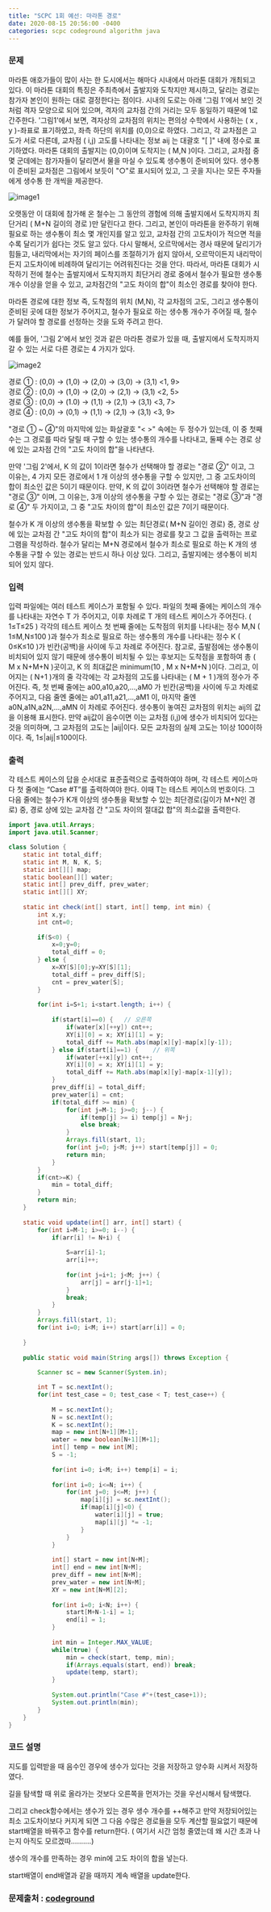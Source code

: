 ```yaml
---
title: "SCPC 1회 예선: 마라톤 경로"
date: 2020-08-15 20:56:00 -0400
categories: scpc codeground algorithm java
---
```


### 문제
마라톤 애호가들이 많이 사는 한 도시에서는 해마다 시내에서 마라톤 대회가 개최되고 있다.
이 마라톤 대회의 특징은 주최측에서 출발지와 도착지만 제시하고, 달리는 경로는 참가자 본인이 원하는 대로 결정한다는 점이다.
시내의 도로는 아래 '그림 1'에서 보인 것처럼 격자 모양으로 되어 있으며, 격자의 교차점 간의 거리는 모두 동일하기 때문에 1로 간주한다.
'그림1'에서 보면, 격자상의 교차점의 위치는 편의상 수학에서 사용하는 ( x , y )-좌표로 표기하였고, 좌측 하단의 위치를 (0,0)으로 하였다.
그리고, 각 교차점은 고도가 서로 다른데, 교차점 ( i,j) 고도를 나타내는 정보 aij 는 대괄호 "[  ]" 내에 정수로 표기하였다.
마라톤 대회의 출발지는 (0,0)이며 도착지는 ( M,N )이다.
그리고, 교차점 중 몇 군데에는 참가자들이 달리면서 물을 마실 수 있도록 생수통이 준비되어 있다.
생수통이 준비된 교차점은 그림에서 보듯이 "○"로 표시되어 있고, 그 곳을 지나는 모든 주자들에게 생수통 한 개씩을 제공한다.

![image1][logo1]

[logo1]: https://cdn.codeground.org/resources/2320e52a0b/AWNxsgWtAMxpX_LD.png

오랫동안 이 대회에 참가해 온 철수는 그 동안의 경험에 의해 출발지에서 도착지까지 최단거리 ( M+N 길이의 경로 )만 달린다고 한다.
그리고, 본인이 마라톤을 완주하기 위해 필요로 하는 생수통이 최소 몇 개인지를 알고 있고,
교차점 간의 고도차이가 적으면 적을수록 달리기가 쉽다는 것도 알고 있다.
다시 말해서, 오르막에서는 경사 때문에 달리기가 힘들고, 내리막에서는 자기의 페이스를 조절하기가 쉽지 않아서,
오르막이든지 내리막이든지 고도차이에 비례하여 달리기는 어려워진다는 것을 안다.
따라서, 마라톤 대회가 시작하기 전에 철수는 출발지에서 도착지까지 최단거리 경로 중에서
철수가 필요한 생수통 개수 이상을 얻을 수 있고, 교차점간의 "고도 차이의 합"이 최소인 경로를 찾아야 한다.

마라톤 경로에 대한 정보 즉, 도착점의 위치 (M,N), 각 교차점의 고도, 그리고 생수통이 준비된 곳에 대한 정보가 주어지고,
철수가 필요로 하는 생수통 개수가 주어질 때, 철수가 달려야 할 경로를 선정하는 것을 도와 주려고 한다.

예를 들어, '그림 2'에서 보인 것과 같은 마라톤 경로가 있을 때, 출발지에서 도착지까지 갈 수 있는 서로 다른 경로는 4 가지가 있다.

![image2][logo2]

[logo2]: https://cdn.codeground.org/resources/2320e52a0b/AWNxshcNAM5pX_LD.png

경로 ① : (0,0) → (1,0) → (2,0) → (3,0) → (3,1) <1, 9> <br>
경로 ② : (0,0) → (1,0) → (2,0) → (2,1) → (3,1) <2, 5> <br>
경로 ③ : (0,0) → (1.0) → (1,1) → (2,1) → (3,1) <3, 7> <br>
경로 ④ : (0,0) → (0,1) → (1,1) → (2,1) → (3,1) <3, 9> <br>

"경로 ① ~ ④"의 마지막에 있는 화살괄호 "< >" 속에는 두 정수가 있는데,
이 중 첫째 수는 그 경로를 따라 달릴 때 구할 수 있는 생수통의 개수를 나타내고,
둘째 수는 경로 상에 있는 교차점 간의 "고도 차이의 합"을 나타낸다.

만약 '그림 2'에서, K 의 값이 1이라면 철수가 선택해야 할 경로는 "경로 ②" 이고,
그 이유는, 4 가지 모든 경로에서 1 개 이상의 생수통을 구할 수 있지만, 그 중 고도차이의 합이 최소인 값은 5이기 때문이다.
만약, K 의 값이 3이라면 철수가 선택해야 할 경로는 "경로 ③" 이며,
그 이유는, 3개 이상의 생수통을 구할 수 있는 경로는 "경로 ③"과 "경로 ④" 두 가지이고,
그 중 "고도 차이의 합"이 최소인 값은 7이기 때문이다.

철수가 K 개 이상의 생수통을 확보할 수 있는 최단경로( M+N 길이인 경로) 중,
경로 상에 있는 교차점 간 "고도 차이의 합"이 최소가 되는 경로를 찾고 그 값을 출력하는 프로그램을 작성하라.
철수가 달리는 M+N 경로에서 철수가 최소로 필요로 하는 K 개의 생수통을 구할 수 있는 경로는 반드시 하나 이상 있다.
그리고, 출발지에는 생수통이 비치되어 있지 않다.


### 입력
입력 파일에는 여러 테스트 케이스가 포함될 수 있다.
파일의 첫째 줄에는 케이스의 개수를 나타내는 자연수 T 가 주어지고,
이후 차례로 T 개의 테스트 케이스가 주어진다. ( 1≤T≤25 )
각각의 테스트 케이스 첫 번째 줄에는 도착점의 위치를 나타내는 정수 M,N ( 1≤M,N≤100 )과
철수가 최소로 필요로 하는 생수통의 개수를 나타내는 정수 K ( 0≤K≤10 )가 빈칸(공백)을 사이에 두고 차례로 주어진다. 
참고로, 출발점에는 생수통이 비치되어 있지 않기 때문에 생수통이 비치될 수 있는 후보지는
도착점을 포함하여 총 ( M ⅹ N+M+N )곳이고, K 의 최대값은 minimum(10 , M ⅹ N+M+N )이다.
그리고, 이어지는 ( N+1 )개의 줄 각각에는 각 교차점의 고도를 나타내는 ( M + 1 )개의 정수가 주어진다.
즉, 첫 번째 줄에는 a00,a10,a20,…,aM0 가 빈칸(공백)을 사이에 두고 차례로 주어지고,
다음 줄엔 줄에는 a01,a11,a21,…,aM1 이, 마지막 줄엔 a0N,a1N,a2N,…,aMN 이 차례로 주어진다.
생수통이 놓여진 교차점의 위치는 aij의 값을 이용해 표시한다.
만약 aij값이 음수이면 이는 교차점 (i,j)에 생수가 비치되어 있다는 것을 의미하며,
그 교차점의 고도는 |aij|이다. 모든 교차점의 실제 고도는 1이상 100이하이다. 즉, 1≤|aij|≤100이다.

### 출력
각 테스트 케이스의 답을 순서대로 표준출력으로 출력하여야 하며,
각 테스트 케이스마다 첫 줄에는 “Case #T”를 출력하여야 한다. 이때 T는 테스트 케이스의 번호이다.
그 다음 줄에는 철수가 K개 이상의 생수통을 확보할 수 있는 최단경로(길이가 M+N인 경로) 중,
경로 상에 있는 교차점 간 "고도 차이의 절대값 합"의 최소값을 출력한다.

```java
import java.util.Arrays;
import java.util.Scanner;

class Solution {
	static int total_diff;
	static int M, N, K, S;
	static int[][] map;
	static boolean[][] water;
	static int[] prev_diff, prev_water;
	static int[][] XY;
	
	static int check(int[] start, int[] temp, int min) {
		int x,y;
		int cnt=0;
		
		if(S<0) {
			x=0;y=0;
			total_diff = 0;
		} else {
			x=XY[S][0];y=XY[S][1];
			total_diff = prev_diff[S];
			cnt = prev_water[S];
		}
		
		for(int i=S+1; i<start.length; i++) {
			
			if(start[i]==0) {	// 오른쪽
				if(water[x][++y]) cnt++;
				XY[i][0] = x; XY[i][1] = y;
				total_diff += Math.abs(map[x][y]-map[x][y-1]);
			} else if(start[i]==1) {	// 위쪽
				if(water[++x][y]) cnt++;
				XY[i][0] = x; XY[i][1] = y;
				total_diff += Math.abs(map[x][y]-map[x-1][y]);
			}
			prev_diff[i] = total_diff; 
			prev_water[i] = cnt;
			if(total_diff >= min) {
				for(int j=M-1; j>=0; j--) {
					if(temp[j] >= i) temp[j] = N+j;
					else break;
				}
				Arrays.fill(start, 1);
				for(int j=0; j<M; j++) start[temp[j]] = 0;
				return min;
			}
		}
		if(cnt>=K) {
			min = total_diff;
		}
		return min;
	}
	
	static void update(int[] arr, int[] start) {
		for(int i=M-1; i>=0; i--) {
			if(arr[i] != N+i) {
				
				S=arr[i]-1;
				arr[i]++;
				
				for(int j=i+1; j<M; j++) {
					arr[j] = arr[j-1]+1;
				}
				break;
			}
		}
		Arrays.fill(start, 1);
		for(int i=0; i<M; i++) start[arr[i]] = 0;
		
	}
	
	public static void main(String args[]) throws Exception	{
		
		Scanner sc = new Scanner(System.in);

		int T = sc.nextInt();
		for(int test_case = 0; test_case < T; test_case++) {
			
			M = sc.nextInt();
			N = sc.nextInt();
			K = sc.nextInt();
			map = new int[N+1][M+1];
			water = new boolean[N+1][M+1];
			int[] temp = new int[M];
			S = -1;
			
			for(int i=0; i<M; i++) temp[i] = i;
			
			for(int i=0; i<=N; i++) {
				for(int j=0; j<=M; j++) {
					map[i][j] = sc.nextInt();
					if(map[i][j]<0) {
						water[i][j] = true;
						map[i][j] *= -1;
					}
				}
			}
			
			int[] start = new int[N+M];
			int[] end = new int[N+M];
			prev_diff = new int[N+M];
			prev_water = new int[N+M];
			XY = new int[N+M][2];
			
			for(int i=0; i<N; i++) {
				start[M+N-1-i] = 1;
				end[i] = 1;
			}
			
			int min = Integer.MAX_VALUE;
			while(true) {
				min = check(start, temp, min);
				if(Arrays.equals(start, end)) break;
				update(temp, start);
			}
			
			System.out.println("Case #"+(test_case+1));
			System.out.println(min);
		}
	}
}
```

### 코드 설명
지도를 입력받을 때 음수인 경우에 생수가 있다는 것을 저장하고 양수화 시켜서 저장하였다.

길을 탐색할 때 위로 올라가는 것보다 오른쪽을 먼저가는 것을 우선시해서 탐색했다.

그리고 check함수에서는 생수가 있는 경우 생수 개수를 ++해주고 만약 저장되어있는 최소 고도차이보다 커지게 되면 그 다음 수많은 경로들을 모두 계산할 필요없기 때문에 start배열을 바꿔주고 함수를 return한다. ( 여기서 시간 엄청 줄였는데 왜 시간 초과 나는지 아직도 모르겠따..........)

생수의 개수를 만족하는 경우 min에 고도 차이의 합을 넣는다.

start배열이 end배열과 같을 때까지 계속 배열을 update한다.

### 문제출처 : [codeground]

[codeground]: https://www.codeground.org
